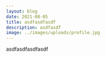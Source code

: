 ```yaml
---
layout: blog
date: 2021-08-05
title: asdfasdfasdf
description: asdfasdf
image: ../images/uploads/profile.jpg
---
```

asdfasdfasdfasdf
